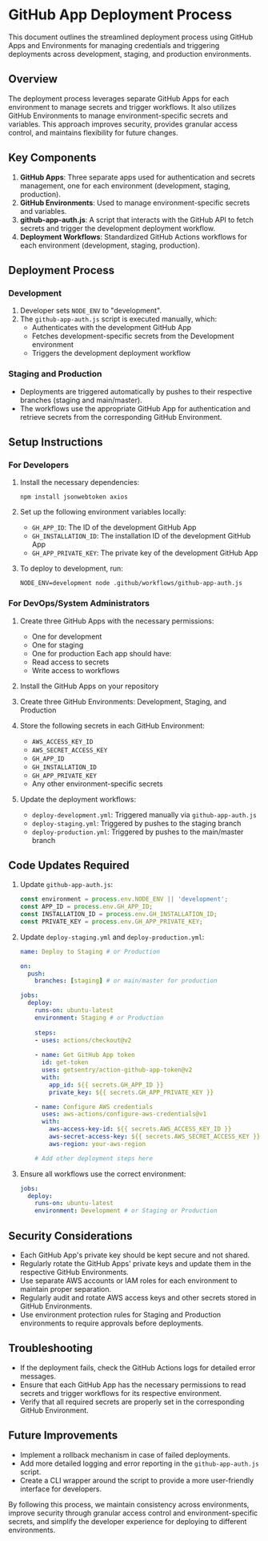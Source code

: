 # GitHub App Deployment Process

This document outlines the streamlined deployment process using GitHub Apps and Environments for managing credentials and triggering deployments across development, staging, and production environments.

## Overview

The deployment process leverages separate GitHub Apps for each environment to manage secrets and trigger workflows. It also utilizes GitHub Environments to manage environment-specific secrets and variables. This approach improves security, provides granular access control, and maintains flexibility for future changes.

## Key Components

1. **GitHub Apps**: Three separate apps used for authentication and secrets management, one for each environment (development, staging, production).
2. **GitHub Environments**: Used to manage environment-specific secrets and variables.
3. **github-app-auth.js**: A script that interacts with the GitHub API to fetch secrets and trigger the development deployment workflow.
4. **Deployment Workflows**: Standardized GitHub Actions workflows for each environment (development, staging, production).

## Deployment Process

### Development
1. Developer sets `NODE_ENV` to "development".
2. The `github-app-auth.js` script is executed manually, which:
   - Authenticates with the development GitHub App
   - Fetches development-specific secrets from the Development environment
   - Triggers the development deployment workflow

### Staging and Production
- Deployments are triggered automatically by pushes to their respective branches (staging and main/master).
- The workflows use the appropriate GitHub App for authentication and retrieve secrets from the corresponding GitHub Environment.

## Setup Instructions

### For Developers

1. Install the necessary dependencies:
   ```
   npm install jsonwebtoken axios
   ```

2. Set up the following environment variables locally:
   - `GH_APP_ID`: The ID of the development GitHub App
   - `GH_INSTALLATION_ID`: The installation ID of the development GitHub App
   - `GH_APP_PRIVATE_KEY`: The private key of the development GitHub App

3. To deploy to development, run:
   ```
   NODE_ENV=development node .github/workflows/github-app-auth.js
   ```

### For DevOps/System Administrators

1. Create three GitHub Apps with the necessary permissions:
   - One for development
   - One for staging
   - One for production
   Each app should have:
   - Read access to secrets
   - Write access to workflows

2. Install the GitHub Apps on your repository

3. Create three GitHub Environments: Development, Staging, and Production

4. Store the following secrets in each GitHub Environment:
   - `AWS_ACCESS_KEY_ID`
   - `AWS_SECRET_ACCESS_KEY`
   - `GH_APP_ID`
   - `GH_INSTALLATION_ID`
   - `GH_APP_PRIVATE_KEY`
   - Any other environment-specific secrets

5. Update the deployment workflows:
   - `deploy-development.yml`: Triggered manually via `github-app-auth.js`
   - `deploy-staging.yml`: Triggered by pushes to the staging branch
   - `deploy-production.yml`: Triggered by pushes to the main/master branch

## Code Updates Required

1. Update `github-app-auth.js`:
   ```javascript
   const environment = process.env.NODE_ENV || 'development';
   const APP_ID = process.env.GH_APP_ID;
   const INSTALLATION_ID = process.env.GH_INSTALLATION_ID;
   const PRIVATE_KEY = process.env.GH_APP_PRIVATE_KEY;
   ```

2. Update `deploy-staging.yml` and `deploy-production.yml`:
   ```yaml
   name: Deploy to Staging # or Production
   
   on:
     push:
       branches: [staging] # or main/master for production

   jobs:
     deploy:
       runs-on: ubuntu-latest
       environment: Staging # or Production
       
       steps:
       - uses: actions/checkout@v2
       
       - name: Get GitHub App token
         id: get-token
         uses: getsentry/action-github-app-token@v2
         with:
           app_id: ${{ secrets.GH_APP_ID }}
           private_key: ${{ secrets.GH_APP_PRIVATE_KEY }}

       - name: Configure AWS credentials
         uses: aws-actions/configure-aws-credentials@v1
         with:
           aws-access-key-id: ${{ secrets.AWS_ACCESS_KEY_ID }}
           aws-secret-access-key: ${{ secrets.AWS_SECRET_ACCESS_KEY }}
           aws-region: your-aws-region

       # Add other deployment steps here
   ```

3. Ensure all workflows use the correct environment:
   ```yaml
   jobs:
     deploy:
       runs-on: ubuntu-latest
       environment: Development # or Staging or Production
   ```

## Security Considerations

- Each GitHub App's private key should be kept secure and not shared.
- Regularly rotate the GitHub Apps' private keys and update them in the respective GitHub Environments.
- Use separate AWS accounts or IAM roles for each environment to maintain proper separation.
- Regularly audit and rotate AWS access keys and other secrets stored in GitHub Environments.
- Use environment protection rules for Staging and Production environments to require approvals before deployments.

## Troubleshooting

- If the deployment fails, check the GitHub Actions logs for detailed error messages.
- Ensure that each GitHub App has the necessary permissions to read secrets and trigger workflows for its respective environment.
- Verify that all required secrets are properly set in the corresponding GitHub Environment.

## Future Improvements

- Implement a rollback mechanism in case of failed deployments.
- Add more detailed logging and error reporting in the `github-app-auth.js` script.
- Create a CLI wrapper around the script to provide a more user-friendly interface for developers.

By following this process, we maintain consistency across environments, improve security through granular access control and environment-specific secrets, and simplify the developer experience for deploying to different environments.